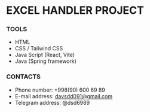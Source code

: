 # EXCEL HANDLER PROJECT

### TOOLS
- HTML
- CSS / Tailwind CSS
- Java Script (React, Vite)
- Java (Spring framework)

### CONTACTS
- Phone number: +998(90) 600 69 89
- E-mail address: davsdd091@gmail.com
- Telegram address: @dsd6989
